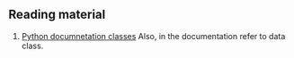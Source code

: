 ## Reading material

1. [Python documnetation classes](https://docs.python.org/3/tutorial/classes.html#a-first-look-at-classes)
    Also, in the documentation refer to data class.

